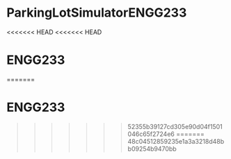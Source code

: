# ParkingLotSimulatorENGG233
<<<<<<< HEAD
<<<<<<< HEAD
# ENGG233
=======
# ENGG233
>>>>>>> 52355b39127cd305e90d04f1501046c65f2724e6
=======
>>>>>>> 48c04512859235e1a3a3218d48bb09254b9470bb

